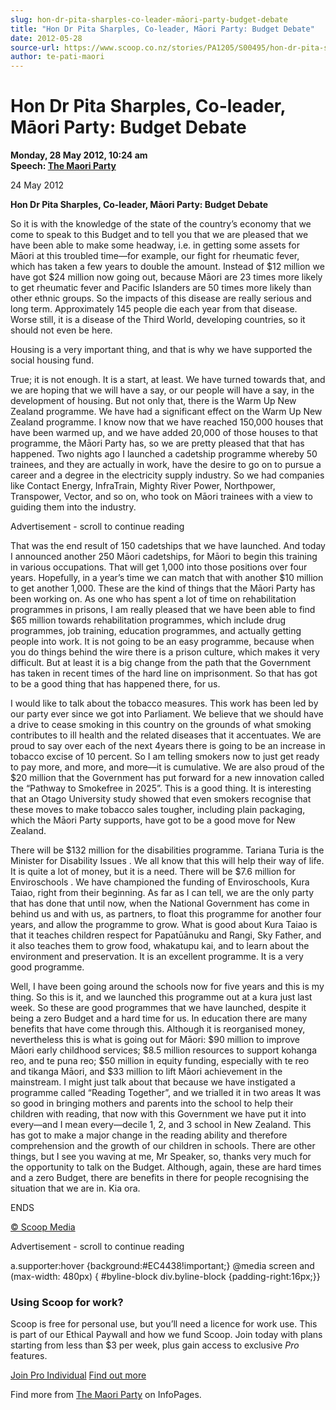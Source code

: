 ```yaml
---
slug: hon-dr-pita-sharples-co-leader-māori-party-budget-debate
title: "Hon Dr Pita Sharples, Co-leader, Māori Party: Budget Debate"
date: 2012-05-28
source-url: https://www.scoop.co.nz/stories/PA1205/S00495/hon-dr-pita-sharples-co-leader-maori-party-budget-debate.htm
author: te-pati-maori
---
```

Hon Dr Pita Sharples, Co-leader, Māori Party: Budget Debate
===========================================================

**Monday, 28 May 2012, 10:24 am**  
**Speech: [The Maori Party](https://info.scoop.co.nz/The_Maori_Party)**

24 May 2012

**Hon Dr Pita Sharples, Co-leader, Māori Party: Budget Debate**

So it is with the knowledge of the state of the country’s economy that we come to speak to this Budget and to tell you that we are pleased that we have been able to make some headway, i.e. in getting some assets for Māori at this troubled time—for example, our fight for rheumatic fever, which has taken a few years to double the amount. Instead of $12 million we have got $24 million now going out, because Māori are 23 times more likely to get rheumatic fever and Pacific Islanders are 50 times more likely than other ethnic groups. So the impacts of this disease are really serious and long term. Approximately 145 people die each year from that disease. Worse still, it is a disease of the Third World, developing countries, so it should not even be here.

Housing is a very important thing, and that is why we have supported the social housing fund.

True; it is not enough. It is a start, at least. We have turned towards that, and we are hoping that we will have a say, or our people will have a say, in the development of housing. But not only that, there is the Warm Up New Zealand programme. We have had a significant effect on the Warm Up New Zealand programme. I know now that we have reached 150,000 houses that have been warmed up, and we have added 20,000 of those houses to that programme, the Māori Party has, so we are pretty pleased that that has happened. Two nights ago I launched a cadetship programme whereby 50 trainees, and they are actually in work, have the desire to go on to pursue a career and a degree in the electricity supply industry. So we had companies like Contact Energy, InfraTrain, Mighty River Power, Northpower, Transpower, Vector, and so on, who took on Māori trainees with a view to guiding them into the industry.

Advertisement - scroll to continue reading





That was the end result of 150 cadetships that we have launched. And today I announced another 250 Māori cadetships, for Māori to begin this training in various occupations. That will get 1,000 into those positions over four years. Hopefully, in a year’s time we can match that with another $10 million to get another 1,000. These are the kind of things that the Māori Party has been working on. As one who has spent a lot of time on rehabilitation programmes in prisons, I am really pleased that we have been able to find $65 million towards rehabilitation programmes, which include drug programmes, job training, education programmes, and actually getting people into work. It is not going to be an easy programme, because when you do things behind the wire there is a prison culture, which makes it very difficult. But at least it is a big change from the path that the Government has taken in recent times of the hard line on imprisonment. So that has got to be a good thing that has happened there, for us.

I would like to talk about the tobacco measures. This work has been led by our party ever since we got into Parliament. We believe that we should have a drive to cease smoking in this country on the grounds of what smoking contributes to ill health and the related diseases that it accentuates. We are proud to say over each of the next 4years there is going to be an increase in tobacco excise of 10 percent. So I am telling smokers now to just get ready to pay more, and more, and more—it is cumulative. We are also proud of the $20 million that the Government has put forward for a new innovation called the “Pathway to Smokefree in 2025”. This is a good thing. It is interesting that an Otago University study showed that even smokers recognise that these moves to make tobacco sales tougher, including plain packaging, which the Māori Party supports, have got to be a good move for New Zealand.

There will be $132 million for the disabilities programme. Tariana Turia is the Minister for Disability Issues . We all know that this will help their way of life. It is quite a lot of money, but it is a need. There will be $7.6 million for Enviroschools . We have championed the funding of Enviroschools, Kura Taiao, right from their beginning. As far as I can tell, we are the only party that has done that until now, when the National Government has come in behind us and with us, as partners, to float this programme for another four years, and allow the programme to grow. What is good about Kura Taiao is that it teaches children respect for Papatūānuku and Rangi, Sky Father, and it also teaches them to grow food, whakatupu kai, and to learn about the environment and preservation. It is an excellent programme. It is a very good programme.

Well, I have been going around the schools now for five years and this is my thing. So this is it, and we launched this programme out at a kura just last week. So these are good programmes that we have launched, despite it being a zero Budget and a hard time for us. In education there are many benefits that have come through this. Although it is reorganised money, nevertheless this is what is going out for Māori: $90 million to improve Māori early childhood services; $8.5 million resources to support kohanga reo, and te puna reo; $50 million in equity funding, especially with te reo and tikanga Māori, and $33 million to lift Māori achievement in the mainstream. I might just talk about that because we have instigated a programme called “Reading Together”, and we trialled it in two areas It was so good in bringing mothers and parents into the school to help their children with reading, that now with this Government we have put it into every—and I mean every—decile 1, 2, and 3 school in New Zealand. This has got to make a major change in the reading ability and therefore comprehension and the growth of our children in schools. There are other things, but I see you waving at me, Mr Speaker, so, thanks very much for the opportunity to talk on the Budget. Although, again, these are hard times and a zero Budget, there are benefits in there for people recognising the situation that we are in. Kia ora.

ENDS

[© Scoop Media](http://www.scoop.co.nz/about/terms.html)  

Advertisement - scroll to continue reading



a.supporter:hover {background:#EC4438!important;} @media screen and (max-width: 480px) { #byline-block div.byline-block {padding-right:16px;}}

### Using Scoop for work?

Scoop is free for personal use, but you’ll need a licence for work use. This is part of our Ethical Paywall and how we fund Scoop. Join today with plans starting from less than $3 per week, plus gain access to exclusive _Pro_ features.  
  
[Join Pro Individual](https://pro.scoop.co.nz/Individual/?from=ProIn24) [Find out more](https://pro.scoop.co.nz/using-scoop-for-work/?from=ProIn24)

Find more from [The Maori Party](https://info.scoop.co.nz/The_Maori_Party) on InfoPages.